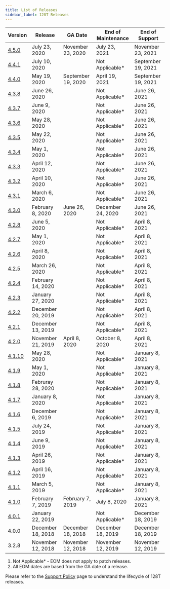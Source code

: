 ```yaml
---
title: List of Releases
sidebar_label: 128T Releases
---
```


| Version                                          | Release           | GA Date            | End of Maintenance | End of Support     |
| ------------------------------------------------ | ----------------- | ------------------ | ------------------ | ------------------ |
| [4.5.0](release_notes_128t_4.5.md#release-450)   | July 23, 2020     | November 23, 2020  | July 23, 2021      | November 23, 2021  |
| [4.4.1](release_notes_128t_4.3.md#release-441)   | July 10, 2020     |                    | Not Applicable*    | September 19, 2021 |
| [4.4.0](release_notes_128t_4.4.md#release-440)   | May 19, 2020      | September 19, 2020 | April 19, 2021     | September 19, 2021 |
| [4.3.8](release_notes_128t_4.3.md#release-438)   | June 26, 2020     |                    | Not Applicable*    | June 26, 2021      |
| [4.3.7](release_notes_128t_4.3.md#release-437)   | June 9, 2020      |                    | Not Applicable*    | June 26, 2021      |
| [4.3.6](release_notes_128t_4.3.md#release-436)   | May 28, 2020      |                    | Not Applicable*    | June 26, 2021      |
| [4.3.5](release_notes_128t_4.3.md#release-435)   | May 22, 2020      |                    | Not Applicable*    | June 26, 2021      |
| [4.3.4](release_notes_128t_4.3.md#release-434)   | May 1, 2020       |                    | Not Applicable*    | June 26, 2021      |
| [4.3.3](release_notes_128t_4.3.md#release-433)   | April 12, 2020    |                    | Not Applicable*    | June 26, 2021      |
| [4.3.2](release_notes_128t_4.3.md#release-432)   | April 10, 2020    |                    | Not Applicable*    | June 26, 2021      |
| [4.3.1](release_notes_128t_4.3.md#release-431)   | March 6, 2020     |                    | Not Applicable*    | June 26, 2021      |
| [4.3.0](release_notes_128t_4.3.md#release-430)   | February 8, 2020  | June 26, 2020      | December 24, 2020  | June 26, 2021      |
| [4.2.8](release_notes_128t_4.2.md#release-428)   | June 5, 2020      |                    | Not Applicable*    | April 8, 2021      |
| [4.2.7](release_notes_128t_4.2.md#release-427)   | May 1, 2020       |                    | Not Applicable*    | April 8, 2021      |
| [4.2.6](release_notes_128t_4.2.md#release-426)   | April 8, 2020     |                    | Not Applicable*    | April 8, 2021      |
| [4.2.5](release_notes_128t_4.2.md#release-425)   | March 26, 2020    |                    | Not Applicable*    | April 8, 2021      |
| [4.2.4](release_notes_128t_4.2.md#release-424)   | February 14, 2020 |                    | Not Applicable*    | April 8, 2021      |
| [4.2.3](release_notes_128t_4.2.md#release-423)   | January 27, 2020  |                    | Not Applicable*    | April 8, 2021      |
| [4.2.2](release_notes_128t_4.2.md#release-422)   | December 20, 2019 |                    | Not Applicable*    | April 8, 2021      |
| [4.2.1](release_notes_128t_4.2.md#release-421)   | December 13, 2019 |                    | Not Applicable*    | April 8, 2021      |
| [4.2.0](release_notes_128t_4.2.md#release-420)   | November 21, 2019 | April 8, 2020      | October 8, 2020    | April 8, 2021      |
| [4.1.10](release_notes_128t_4.1.md#release-4110) | May 28, 2020      |                    | Not Applicable*    | January 8, 2021    |
| [4.1.9](release_notes_128t_4.1.md#release-419)   | May 1, 2020       |                    | Not Applicable*    | January 8, 2021    |
| [4.1.8](release_notes_128t_4.1.md#release-418)   | Februray 28, 2020 |                    | Not Applicable*    | January 8, 2021    |
| [4.1.7](release_notes_128t_4.1.md#release-417)   | January 8, 2020   |                    | Not Applicable*    | January 8, 2021    |
| [4.1.6](release_notes_128t_4.1.md#release-416)   | December 6, 2019  |                    | Not Applicable*    | January 8, 2021    |
| [4.1.5](release_notes_128t_4.1.md#release-415)   | July 24, 2019     |                    | Not Applicable*    | January 8, 2021    |
| [4.1.4](release_notes_128t_4.1.md#release-414)   | June 9, 2019      |                    | Not Applicable*    | January 8, 2021    |
| [4.1.3](release_notes_128t_4.1.md#release-413)   | April 26, 2019    |                    | Not Applicable*    | January 8, 2021    |
| [4.1.2](release_notes_128t_4.1.md#release-412)   | April 16, 2019    |                    | Not Applicable*    | January 8, 2021    |
| [4.1.1](release_notes_128t_4.1.md#release-411)   | March 5, 2019     |                    | Not Applicable*    | January 8, 2021    |
| [4.1.0](release_notes_128t_4.1.md#release-410)   | February 7, 2019  | February 7, 2019   | July 8, 2020       | January 8, 2021    |
| [4.0.1](release_notes_128t_4.0.md#release-401)   | January 22, 2019  |                    | Not Applicable*    | December 18, 2019  |
| 4.0.0                                            | December 18, 2018 | December 18, 2018  | December 18, 2019  | December 18, 2019  |
| 3.2.8                                            | November 12, 2018 | November 12, 2018  | November 12, 2019  | November 12, 2019  |

1. Not Applicable* - EOM does not apply to patch releases.
2. All EOM dates are based from the GA date of a release.

Please refer to the [Support Policy](about_support_policy.md) page to understand the lifecycle of 128T releases.
